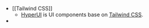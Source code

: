 - [[Tailwind CSS]]
	- [HyperUI](https://www.hyperui.dev/) is UI components base on [Tailwind CSS](https://tailwindcss.com/).
-